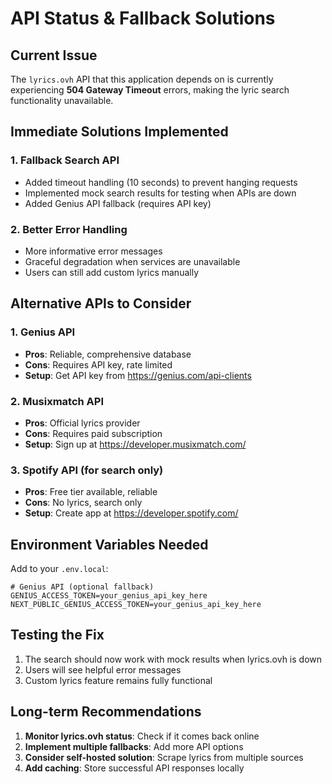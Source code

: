 # API Status & Fallback Solutions

## Current Issue

The `lyrics.ovh` API that this application depends on is currently experiencing **504 Gateway Timeout** errors, making the lyric search functionality unavailable.

## Immediate Solutions Implemented

### 1. Fallback Search API

- Added timeout handling (10 seconds) to prevent hanging requests
- Implemented mock search results for testing when APIs are down
- Added Genius API fallback (requires API key)

### 2. Better Error Handling

- More informative error messages
- Graceful degradation when services are unavailable
- Users can still add custom lyrics manually

## Alternative APIs to Consider

### 1. Genius API

- **Pros**: Reliable, comprehensive database
- **Cons**: Requires API key, rate limited
- **Setup**: Get API key from https://genius.com/api-clients

### 2. Musixmatch API

- **Pros**: Official lyrics provider
- **Cons**: Requires paid subscription
- **Setup**: Sign up at https://developer.musixmatch.com/

### 3. Spotify API (for search only)

- **Pros**: Free tier available, reliable
- **Cons**: No lyrics, search only
- **Setup**: Create app at https://developer.spotify.com/

## Environment Variables Needed

Add to your `.env.local`:

```
# Genius API (optional fallback)
GENIUS_ACCESS_TOKEN=your_genius_api_key_here
NEXT_PUBLIC_GENIUS_ACCESS_TOKEN=your_genius_api_key_here
```

## Testing the Fix

1. The search should now work with mock results when lyrics.ovh is down
2. Users will see helpful error messages
3. Custom lyrics feature remains fully functional

## Long-term Recommendations

1. **Monitor lyrics.ovh status**: Check if it comes back online
2. **Implement multiple fallbacks**: Add more API options
3. **Consider self-hosted solution**: Scrape lyrics from multiple sources
4. **Add caching**: Store successful API responses locally
